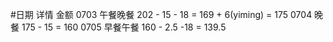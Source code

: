 #日期  详情   金额
0703 午餐晚餐 202 - 15 - 18 = 169 + 6(yiming) = 175
0704 晚餐     175 - 15 = 160
0705 早餐午餐 160 - 2.5 -18 = 139.5
